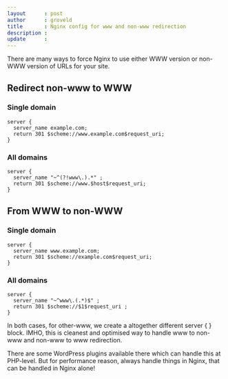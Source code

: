 ```yaml
---
layout      : post
author      : groveld
title       : Nginx config for www and non-www redirection
description :
update      :
---
```


There are many ways to force Nginx to use either WWW version or non-WWW version of URLs for your site.

## Redirect non-www to WWW

### Single domain
``` nginx
server {
  server_name example.com;
  return 301 $scheme://www.example.com$request_uri;
}
```

### All domains
``` nginx
server {
  server_name "~^(?!www\.).*" ;
  return 301 $scheme://www.$host$request_uri;
}
```

## From WWW to non-WWW

### Single domain
``` nginx
server {
  server_name www.example.com;
  return 301 $scheme://example.com$request_uri;
}
```

### All domains
``` nginx
server {
  server_name "~^www\.(.*)$" ;
  return 301 $scheme://$1$request_uri ;
}
```

In both cases, for other-www, we create a altogether different server { } block. IMHO, this is cleanest and optimised way to handle www to non-www and non-www to www redirection.

There are some WordPress plugins available there which can handle this at PHP-level. But for performance reason, always handle things in Nginx, that can be handled in Nginx alone!
